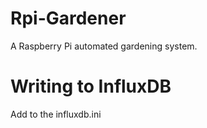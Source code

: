 # Rpi-Gardener
A Raspberry Pi automated gardening system.

# Writing to InfluxDB
Add to the influxdb.ini
